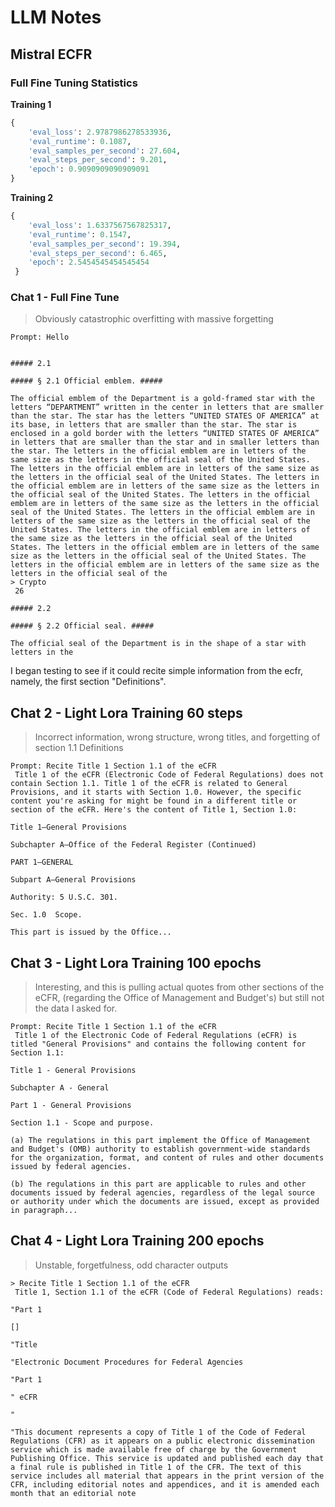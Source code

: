 # LLM Notes

## Mistral ECFR


### Full Fine Tuning Statistics
**Training 1**
```py
{
	'eval_loss': 2.9787986278533936,
	'eval_runtime': 0.1087,
	'eval_samples_per_second': 27.604,
	'eval_steps_per_second': 9.201,
	'epoch': 0.9090909090909091
}
```

**Training 2**
```py
{
	'eval_loss': 1.6337567567825317,
 	'eval_runtime': 0.1547,
 	'eval_samples_per_second': 19.394,
 	'eval_steps_per_second': 6.465,
 	'epoch': 2.5454545454545454
 }
```

### Chat 1 - Full Fine Tune
>Obviously catastrophic overfitting with massive forgetting

```
Prompt: Hello


##### 2.1

##### § 2.1 Official emblem. #####

The official emblem of the Department is a gold-framed star with the letters “DEPARTMENT” written in the center in letters that are smaller than the star. The star has the letters “UNITED STATES OF AMERICA” at its base, in letters that are smaller than the star. The star is enclosed in a gold border with the letters “UNITED STATES OF AMERICA” in letters that are smaller than the star and in smaller letters than the star. The letters in the official emblem are in letters of the same size as the letters in the official seal of the United States. The letters in the official emblem are in letters of the same size as the letters in the official seal of the United States. The letters in the official emblem are in letters of the same size as the letters in the official seal of the United States. The letters in the official emblem are in letters of the same size as the letters in the official seal of the United States. The letters in the official emblem are in letters of the same size as the letters in the official seal of the United States. The letters in the official emblem are in letters of the same size as the letters in the official seal of the United States. The letters in the official emblem are in letters of the same size as the letters in the official seal of the United States. The letters in the official emblem are in letters of the same size as the letters in the official seal of the
> Crypto
 26

##### 2.2

##### § 2.2 Official seal. #####

The official seal of the Department is in the shape of a star with letters in the
```

I began testing to see if it could recite simple information from the ecfr, namely, the first section "Definitions".

## Chat 2 - Light Lora Training 60 steps
> Incorrect information, wrong structure, wrong titles, and forgetting of section 1.1 Definitions
```
Prompt: Recite Title 1 Section 1.1 of the eCFR
 Title 1 of the eCFR (Electronic Code of Federal Regulations) does not contain Section 1.1. Title 1 of the eCFR is related to General Provisions, and it starts with Section 1.0. However, the specific content you're asking for might be found in a different title or section of the eCFR. Here's the content of Title 1, Section 1.0:

Title 1—General Provisions

Subchapter A—Office of the Federal Register (Continued)

PART 1—GENERAL

Subpart A—General Provisions

Authority: 5 U.S.C. 301.

Sec. 1.0  Scope.

This part is issued by the Office...
```

## Chat 3 - Light Lora Training 100 epochs
> Interesting, and this is pulling actual quotes from other sections of the eCFR, (regarding the Office of Management and Budget's) but still not the data I asked for.
```
Prompt: Recite Title 1 Section 1.1 of the eCFR
 Title 1 of the Electronic Code of Federal Regulations (eCFR) is titled "General Provisions" and contains the following content for Section 1.1:

Title 1 - General Provisions

Subchapter A - General

Part 1 - General Provisions

Section 1.1 - Scope and purpose.

(a) The regulations in this part implement the Office of Management and Budget's (OMB) authority to establish government-wide standards for the organization, format, and content of rules and other documents issued by federal agencies.

(b) The regulations in this part are applicable to rules and other documents issued by federal agencies, regardless of the legal source or authority under which the documents are issued, except as provided in paragraph...
```

## Chat 4 - Light Lora Training 200 epochs
> Unstable, forgetfulness, odd character outputs
```
> Recite Title 1 Section 1.1 of the eCFR
 Title 1, Section 1.1 of the eCFR (Code of Federal Regulations) reads:

"Part 1

[]

"Title

"Electronic Document Procedures for Federal Agencies

"Part 1

" eCFR

"

"This document represents a copy of Title 1 of the Code of Federal Regulations (CFR) as it appears on a public electronic dissemination service which is made available free of charge by the Government Publishing Office. This service is updated and published each day that a final rule is published in Title 1 of the CFR. The text of this service includes all material that appears in the print version of the CFR, including editorial notes and appendices, and it is amended each month that an editorial note
```